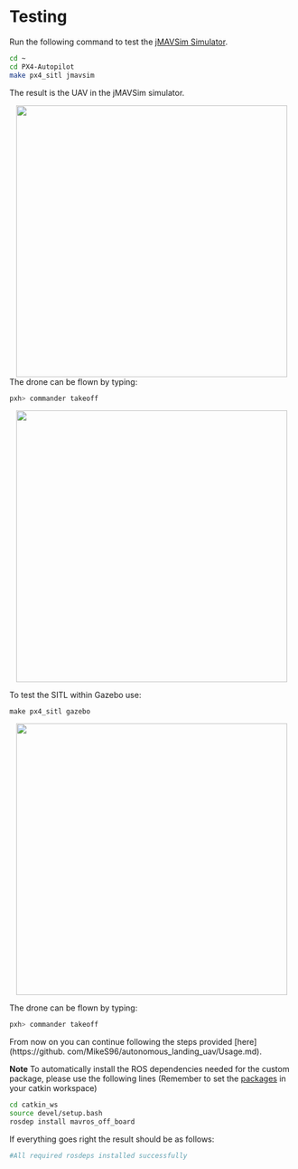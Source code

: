 ﻿
# Testing

Run the following command to test the [jMAVSim Simulator](https://docs.px4.io/master/en/dev_setup/building_px4.html).
```bash
cd ~
cd PX4-Autopilot
make px4_sitl jmavsim

```
The result is the UAV in the jMAVSim simulator.

<div  align="center">
<img src="https://dev.px4.io/v1.11/assets/console_jmavsim.png" width="480" />
</div>
The drone can be flown by typing:

```bash
pxh> commander takeoff
```

<div  align="center">
<img src="https://dev.px4.io/v1.11/assets/jmavsim_first_takeoff.png" width="480" />
</div>

To test the SITL within Gazebo use:

```
make px4_sitl gazebo
```

<div  align="center">
<img src="https://dev.px4.io/v1.11/assets/simulation/gazebo/gazebo_follow.jpg" width="480" />
</div>

The drone can be flown by typing:

```bash
pxh> commander takeoff
```
From now on you can continue following the steps provided [here](https://github.
com/MikeS96/autonomous_landing_uav/Usage.md).

**Note** To automatically install the ROS dependencies needed for the custom package, please use the following lines (Remember to set the [packages](https://github.com/MikeS96/autonomous_landing_uav) in your catkin workspace)

```bash
cd catkin_ws
source devel/setup.bash
rosdep install mavros_off_board
``` 

If everything goes right the result should be as follows:
   
```bash
#All required rosdeps installed successfully
```